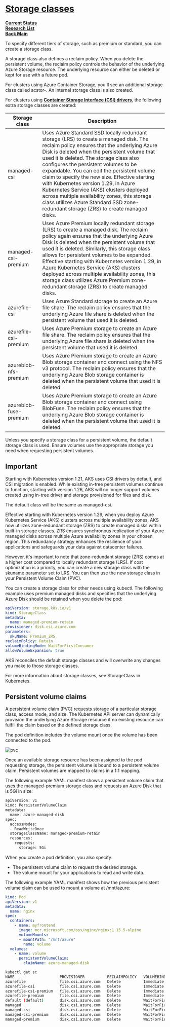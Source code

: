 # **[Storage classes](https://learn.microsoft.com/en-us/azure/aks/azure-disk-csi)**

**[Current Status](../../../../../development/status/weekly/current_status.md)**\
**[Research List](../../../../research_list.md)**\
**[Back Main](../../../../../README.md)**

To specify different tiers of storage, such as premium or standard, you can create a storage class.

A storage class also defines a reclaim policy. When you delete the persistent volume, the reclaim policy controls the behavior of the underlying Azure Storage resource. The underlying resource can either be deleted or kept for use with a future pod.

For clusters using Azure Container Storage, you'll see an additional storage class called acstor-<storage-pool-name>. An internal storage class is also created.

For clusters using **[Container Storage Interface (CSI) drivers](https://learn.microsoft.com/en-us/azure/aks/csi-storage-drivers)**, the following extra storage classes are created:

| Storage class          | Description                                                                                                                                                                                                                                                                                                                                                                                                                                                                                                                                                                                           |
|------------------------|-------------------------------------------------------------------------------------------------------------------------------------------------------------------------------------------------------------------------------------------------------------------------------------------------------------------------------------------------------------------------------------------------------------------------------------------------------------------------------------------------------------------------------------------------------------------------------------------------------|
| managed-csi            | Uses Azure Standard SSD locally redundant storage (LRS) to create a managed disk. The reclaim policy ensures that the underlying Azure Disk is deleted when the persistent volume that used it is deleted. The storage class also configures the persistent volumes to be expandable. You can edit the persistent volume claim to specify the new size. Effective starting with Kubernetes version 1.29, in Azure Kubernetes Service (AKS) clusters deployed across multiple availability zones, this storage class utilizes Azure Standard SSD zone-redundant storage (ZRS) to create managed disks. |
| managed-csi-premium    | Uses Azure Premium locally redundant storage (LRS) to create a managed disk. The reclaim policy again ensures that the underlying Azure Disk is deleted when the persistent volume that used it is deleted. Similarly, this storage class allows for persistent volumes to be expanded. Effective starting with Kubernetes version 1.29, in Azure Kubernetes Service (AKS) clusters deployed across multiple availability zones, this storage class utilizes Azure Premium zone-redundant storage (ZRS) to create managed disks.                                                                      |
| azurefile-csi          | Uses Azure Standard storage to create an Azure file share. The reclaim policy ensures that the underlying Azure file share is deleted when the persistent volume that used it is deleted.                                                                                                                                                                                                                                                                                                                                                                                                             |
| azurefile-csi-premium  | Uses Azure Premium storage to create an Azure file share. The reclaim policy ensures that the underlying Azure file share is deleted when the persistent volume that used it is deleted.                                                                                                                                                                                                                                                                                                                                                                                                              |
| azureblob-nfs-premium  | Uses Azure Premium storage to create an Azure Blob storage container and connect using the NFS v3 protocol. The reclaim policy ensures that the underlying Azure Blob storage container is deleted when the persistent volume that used it is deleted.                                                                                                                                                                                                                                                                                                                                                |
| azureblob-fuse-premium | Uses Azure Premium storage to create an Azure Blob storage container and connect using BlobFuse. The reclaim policy ensures that the underlying Azure Blob storage container is deleted when the persistent volume that used it is deleted.                                                                                                                                                                                                                                                                                                                                                           |

Unless you specify a storage class for a persistent volume, the default storage class is used. Ensure volumes use the appropriate storage you need when requesting persistent volumes.

## Important

Starting with Kubernetes version 1.21, AKS uses CSI drivers by default, and CSI migration is enabled. While existing in-tree persistent volumes continue to function, starting with version 1.26, AKS will no longer support volumes created using in-tree driver and storage provisioned for files and disk.

The default class will be the same as managed-csi.

Effective starting with Kubernetes version 1.29, when you deploy Azure Kubernetes Service (AKS) clusters across multiple availability zones, AKS now utilizes zone-redundant storage (ZRS) to create managed disks within built-in storage classes. ZRS ensures synchronous replication of your Azure managed disks across multiple Azure availability zones in your chosen region. This redundancy strategy enhances the resilience of your applications and safeguards your data against datacenter failures.

However, it's important to note that zone-redundant storage (ZRS) comes at a higher cost compared to locally redundant storage (LRS). If cost optimization is a priority, you can create a new storage class with the skuname parameter set to LRS. You can then use the new storage class in your Persistent Volume Claim (PVC).

You can create a storage class for other needs using kubectl. The following example uses premium managed disks and specifies that the underlying Azure Disk should be retained when you delete the pod:

```yaml
apiVersion: storage.k8s.io/v1
kind: StorageClass
metadata:
  name: managed-premium-retain
provisioner: disk.csi.azure.com
parameters:
  skuName: Premium_ZRS
reclaimPolicy: Retain
volumeBindingMode: WaitForFirstConsumer
allowVolumeExpansion: true
```

AKS reconciles the default storage classes and will overwrite any changes you make to those storage classes.

For more information about storage classes, see StorageClass in Kubernetes.

## Persistent volume claims

A persistent volume claim (PVC) requests storage of a particular storage class, access mode, and size. The Kubernetes API server can dynamically provision the underlying Azure Storage resource if no existing resource can fulfill the claim based on the defined storage class.

The pod definition includes the volume mount once the volume has been connected to the pod.

![pvc](https://learn.microsoft.com/en-us/azure/aks/media/concepts-storage/aks-storage-persistent-volume-claim.png)

Once an available storage resource has been assigned to the pod requesting storage, the persistent volume is bound to a persistent volume claim. Persistent volumes are mapped to claims in a 1:1 mapping.

The following example YAML manifest shows a persistent volume claim that uses the managed-premium storage class and requests an Azure Disk that is 5Gi in size:

```bash
apiVersion: v1
kind: PersistentVolumeClaim
metadata:
  name: azure-managed-disk
spec:
  accessModes:
  - ReadWriteOnce
  storageClassName: managed-premium-retain
  resources:
    requests:
      storage: 5Gi
```

When you create a pod definition, you also specify:

- The persistent volume claim to request the desired storage.
- The volume mount for your applications to read and write data.

The following example YAML manifest shows how the previous persistent volume claim can be used to mount a volume at /mnt/azure:

```yaml
kind: Pod
apiVersion: v1
metadata:
  name: nginx
spec:
  containers:
    - name: myfrontend
      image: mcr.microsoft.com/oss/nginx/nginx:1.15.5-alpine
      volumeMounts:
      - mountPath: "/mnt/azure"
        name: volume
  volumes:
    - name: volume
      persistentVolumeClaim:
        claimName: azure-managed-disk
```

```bash
kubectl get sc
NAME                    PROVISIONER          RECLAIMPOLICY   VOLUMEBINDINGMODE      ALLOWVOLUMEEXPANSION   AGE
azurefile               file.csi.azure.com   Delete          Immediate              true                   66d
azurefile-csi           file.csi.azure.com   Delete          Immediate              true                   66d
azurefile-csi-premium   file.csi.azure.com   Delete          Immediate              true                   66d
azurefile-premium       file.csi.azure.com   Delete          Immediate              true                   66d
default (default)       disk.csi.azure.com   Delete          WaitForFirstConsumer   true                   66d
managed                 disk.csi.azure.com   Delete          WaitForFirstConsumer   true                   66d
managed-csi             disk.csi.azure.com   Delete          WaitForFirstConsumer   true                   66d
managed-csi-premium     disk.csi.azure.com   Delete          WaitForFirstConsumer   true                   66d
managed-premium         disk.csi.azure.com   Delete          WaitForFirstConsumer   true                   66d
```
